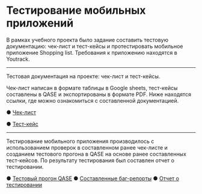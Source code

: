 #  Тестирование мобильных приложений

В рамках учебного проекта было задание составить тестовую документацию: чек-лист и тест-кейсы и протестировать мобильное приложение Shopping list. Требования к приложению находятся в Youtrack.
___________________________________________________

Тестовая документация на проекте: чек-лист и тест-кейсы.

Чек-лист написан в формате таблицы в Google sheets, тест-кейсы составлены в QASE и экспортированы в формате PDF. Ниже находятся ссылки, где можно ознакомиться с составленной документацией.

● [Чек-лист](https://docs.google.com/spreadsheets/d/1aqQ4W9lap8uzuMku6sPfRQUX4uP3BvcgTbzbPbLfZS0/edit?gid=0#gid=0)

● [Тест-кейс](https://github.com/Ulyana-Vlasenko/mobile/blob/main/Test-case%20mobile-Vlasenko%20Ulyana.pdf)

_________________________________________________

Тестирование мобильного приложения производилось с использованием проверок в составленном ранее чек-листе и созданием тестового прогона в QASE на основе ранее составленных тест-кейсов. По результату тестирования был составлен отчет о тестировании.

● [Тестовый прогон QASE](https://github.com/Ulyana-Vlasenko/mobile/blob/main/Test-run%20mobile-Vlasenko%20Ulyana.pdf)
● [Составленные баг-репорты](https://github.com/Ulyana-Vlasenko/mobile/blob/main/Issues%20mobile%20Ulyana%20Vlasenko.xlsx)
● [Отчет о тестировании](https://github.com/Ulyana-Vlasenko/mobile/blob/978da41fb113d0bf48b03f28460603f287ce354b/%D0%9E%D1%82%D1%87%D0%B5%D1%82%20%D0%BF%D0%BE%20%D1%80%D0%B5%D0%B7%D1%83%D0%BB%D1%8C%D1%82%D0%B0%D1%82%D0%B0%D0%BC%20%D1%82%D0%B5%D1%81%D1%82%D0%B8%D1%80%D0%BE%D0%B2%D0%B0%D0%BD%D0%B8%D1%8F%20-%20%D0%92%D0%BB%D0%B0%D1%81%D0%B5%D0%BD%D0%BA%D0%BE%20%D0%A3%D0%BB%D1%8C%D1%8F%D0%BD%D0%B0.pdf)
